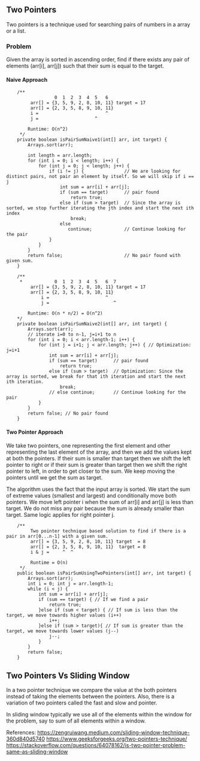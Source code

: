 ## Two Pointers
Two pointers is a technique used for searching pairs of numbers in a array or a list.

### Problem
Given the array is sorted in ascending order, find if there exists any pair of elements (arr[i], arr[j]) such that their sum is equal to the target.

#### Naive Approach
```
    /**
                  0  1  2  3  4  5   6
         arr[] = {3, 5, 9, 2, 8, 10, 11} target = 17
         arr[] = {2, 3, 5, 8, 9, 10, 11}
         i =                         ^
         j =                     ^

        Runtime: O(n^2)
     */
    private boolean isPairSumNaive1(int[] arr, int target) {
        Arrays.sort(arr);

        int length = arr.length;
        for (int i = 0; i < length; i++) {
            for (int j = 0; j < length; j++) {
                if (i != j) {               // We are looking for distinct pairs, not pair an element by itself. So we will skip if i == j
                    int sum = arr[i] + arr[j];
                    if (sum == target)      // pair found
                        return true;
                    else if (sum > target)  // Since the array is sorted, we stop further iterating the jth index and start the next ith index
                        break;
                    else
                       continue;            // Continue looking for the pair
                }
            }
        }
        return false;                       // No pair found with given sum.
    }

    /**
     *            0  1  2  3  4  5   6  7
         arr[] = {3, 5, 9, 2, 8, 10, 11} target = 17
         arr[] = {2, 3, 5, 8, 9, 10, 11}
             i =                     ^
             j =                        ^

        Runtime: O(n * n/2) = O(n^2)
    */
    private boolean isPairSumNaive2(int[] arr, int target) {
        Arrays.sort(arr);
        // iterate i=0 to n-1, j=i+1 to n
        for (int i = 0; i < arr.length-1; i++) {
            for (int j = i+1; j < arr.length; j++) { // Optimization: j=i+1
                int sum = arr[i] + arr[j];
                if (sum == target)      // pair found
                    return true;
                else if (sum > target)  // Optimization: Since the array is sorted, we break for that ith iteration and start the next ith iteration.
                    break;
                // else continue;       // Continue looking for the pair
            }
        }
        return false; // No pair found
    }
```

#### Two Pointer Approach

We take two pointers, one representing the first element and other representing the last element of the array, and then we add the values kept at both the pointers.
If their sum is smaller than target then we shift the left pointer to right or if their sum is greater than target then we shift the right pointer to left, in order to get closer to the sum.
We keep moving the pointers until we get the sum as target.

The algorithm uses the fact that the input array is sorted. We start the sum of extreme values (smallest and largest) and conditionally move both pointers.
We move left pointer i when the sum of arr[i] and arr[j] is less than target. We do not miss any pair because the sum is already smaller than target. Same logic applies for right pointer j.
```
    /**
         Two pointer technique based solution to find if there is a pair in arr[0...n-1] with a given sum.
         arr[] = {3, 5, 9, 2, 8, 10, 11} target  = 8
         arr[] = {2, 3, 5, 8, 9, 10, 11}  target = 8
         i & j =     ^  ^

         Runtime = O(n)
     */
    public boolean isPairSumUsingTwoPointers(int[] arr, int target) {
        Arrays.sort(arr);
        int i = 0; int j = arr.length-1;
        while (i < j) {
            int sum = arr[i] + arr[j];
            if (sum == target) { // If we find a pair
                return true;
            }else if (sum < target) { // If sum is less than the target, we move towards higher values (i++)
                i++;
            }else if (sum > target){ // If sum is greater than the target, we move towards lower values (j--)
                j--;
            }
        }
        return false;
    }
```
## Two Pointers Vs Sliding Window
In a two pointer technique we compare the value at the both pointers instead of taking the elements between the pointers.
Also, there is a variation of two pointers called the fast and slow and pointer.

In sliding window typically we use all of the elements within the window for the problem, say to sum of all elements within a window.

References:
https://zengruiwang.medium.com/sliding-window-technique-360d840d5740
https://www.geeksforgeeks.org/two-pointers-technique/
https://stackoverflow.com/questions/64078162/is-two-pointer-problem-same-as-sliding-window
